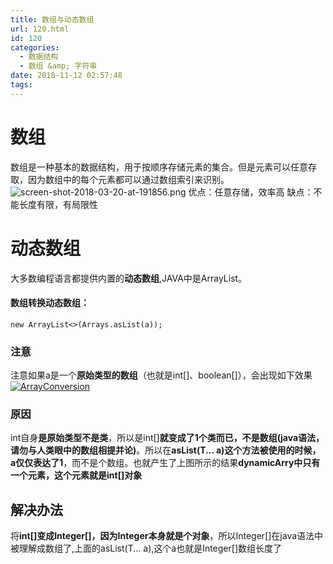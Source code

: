 ```yaml
---
title: 数组与动态数组
url: 120.html
id: 120
categories:
  - 数据结构
  - 数组 &amp; 字符串
date: 2018-11-12 02:57:48
tags:
---
```


数组
==

数组是一种基本的数据结构，用于按顺序存储元素的集合。但是元素可以任意存取，因为数组中的每个元素都可以通过数组索引来识别。 ![screen-shot-2018-03-20-at-191856.png](https://upload-images.jianshu.io/upload_images/11238837-81568d45e40ee69f.png?imageMogr2/auto-orient/strip%7CimageView2/2/w/1240) 优点：任意存储，效率高 缺点：不能长度有限，有局限性

动态数组
====

大多数编程语言都提供内置的**动态数组**,JAVA中是ArrayList。

#### 数组转换动态数组：

    new ArrayList<>(Arrays.asList(a));
    

### 注意

注意如果a是一个**原始类型的数组**（也就是int\[\]、boolean\[\]），会出现如下效果[![ArrayConversion](https://i.loli.net/2018/11/12/5be9527852ed1.png "ArrayConversion")](https://i.loli.net/2018/11/12/5be9527852ed1.png "ArrayConversion")

### 原因

int自身**是原始类型不是类**，所以是int\[\]**就变成了1个类而已，不是数组(java语法，请勿与人类眼中的数组相提并论)**。所以在**asList(T... a)这个方法被使用的时候，a仅仅表达了1**，而不是个数组。也就产生了上图所示的结果**dynamicArry中只有一个元素，这个元素就是int\[\]对象**

解决办法
----

将**int\[\]变成Integer\[\]，因为Integer本身就是个对象**，所以Integer\[\]在java语法中被理解成数组了,上面的asList(T... a),这个a也就是Integer\[\]数组长度了